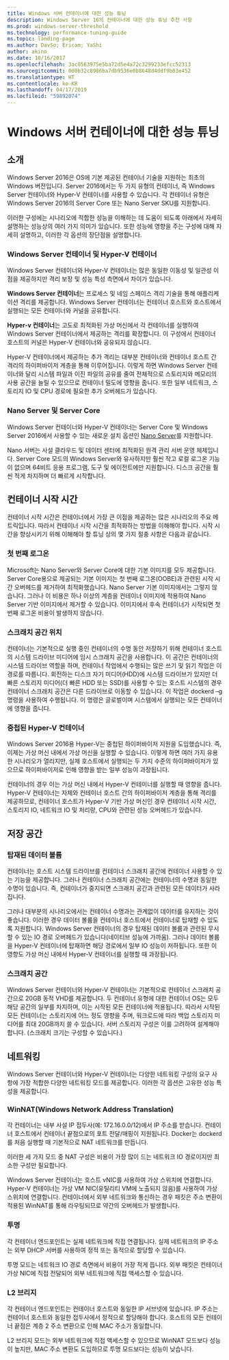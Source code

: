 ```yaml
---
title: Windows 서버 컨테이너에 대한 성능 튜닝
description: Windows Server 16의 컨테이너에 대한 성능 튜닝 추천 사항
ms.prod: windows-server-threshold
ms.technology: performance-tuning-guide
ms.topic: landing-page
ms.author: DavSo; Ericam; YaShi
author: akino
ms.date: 10/16/2017
ms.openlocfilehash: 3ac0563975e5ba72d5e4a72c3299233efcc52313
ms.sourcegitcommit: 0d0b32c8986ba7db9536e0b8648d4ddf9b03e452
ms.translationtype: HT
ms.contentlocale: ko-KR
ms.lasthandoff: 04/17/2019
ms.locfileid: "59892074"
---
```

# <a name="performance-tuning-windows-server-containers"></a>Windows 서버 컨테이너에 대한 성능 튜닝

## <a name="introduction"></a>소개
Windows Server 2016은 OS에 기본 제공된 컨테이너 기술을 지원하는 최초의 Windows 버전입니다. Server 2016에서는 두 가지 유형의 컨테이너, 즉 Windows Server 컨테이너와 Hyper-V 컨테이너를 사용할 수 있습니다. 각 컨테이너 유형은 Windows Server 2016의 Server Core 또는 Nano Server SKU를 지원합니다. 

이러한 구성에는 시나리오에 적합한 성능을 이해하는 데 도움이 되도록 아래에서 자세히 설명하는 성능상의 여러 가지 의미가 있습니다. 또한 성능에 영향을 주는 구성에 대해 자세히 설명하고, 이러한 각 옵션의 장단점을 설명합니다.

### <a name="windows-server-container-and-hyper-v-containers"></a>Windows Server 컨테이너 및 Hyper-V 컨테이너

Windows Server 컨테이너와 Hyper-V 컨테이너는 많은 동일한 이동성 및 일관성 이점을 제공하지만 격리 보장 및 성능 특성 측면에서 차이가 있습니다.

**Windows Server 컨테이너**는 프로세스 및 네임 스페이스 격리 기술을 통해 애플리케이션 격리를 제공합니다. Windows Server 컨테이너는 컨테이너 호스트와 호스트에서 실행되는 모든 컨테이너와 커널을 공유합니다.

**Hyper-v 컨테이너**는 고도로 최적화된 가상 머신에서 각 컨테이너를 실행하여 Windows Server 컨테이너에서 제공하는 격리를 확장합니다. 이 구성에서 컨테이너 호스트의 커널은 Hyper-V 컨테이너와 공유되지 않습니다.

Hyper-V 컨테이너에서 제공하는 추가 격리는 대부분 컨테이너와 컨테이너 호스트 간 격리의 하이퍼바이저 계층을 통해 이루어집니다. 이렇게 하면 Windows Server 컨테이너와 달리 시스템 파일과 이진 파일의 공유를 줄여 전체적으로 스토리지와 메모리의 사용 공간을 늘릴 수 있으므로 컨테이너 밀도에 영향을 줍니다. 또한 일부 네트워크, 스토리지 IO 및 CPU 경로에 필요한 추가 오버헤드가 있습니다.

### <a name="nano-server-and-server-core"></a>Nano Server 및 Server Core

Windows Server 컨테이너와 Hyper-V 컨테이너는 Server Core 및 Windows Server 2016에서 사용할 수 있는 새로운 설치 옵션인 [Nano Server](https://technet.microsoft.com/windows-server-docs/compute/nano-server/getting-started-with-nano-server)를 지원합니다. 

Nano 서버는 사설 클라우드 및 데이터 센터에 최적화된 원격 관리 서버 운영 체제입니다. Server Core 모드의 Windows Server와 유사하지만 훨씬 작고 로컬 로그온 기능이 없으며 64비트 응용 프로그램, 도구 및 에이전트에만 지원합니다. 디스크 공간을 훨씬 적게 차지하며 더 빠르게 시작합니다.

## <a name="container-start-up-time"></a>컨테이너 시작 시간
컨테이너 시작 시간은 컨테이너에서 가장 큰 이점을 제공하는 많은 시나리오의 주요 메트릭입니다. 따라서 컨테이너 시작 시간을 최적화하는 방법을 이해해야 합니다. 시작 시간을 향상시키기 위해 이해해야 할 튜닝 상의 몇 가지 절충 사항은 다음과 같습니다.

### <a name="first-logon"></a>첫 번째 로그온

Microsoft는 Nano Server와 Server Core에 대한 기본 이미지를 모두 제공합니다. Server Core용으로 제공되는 기본 이미지는 첫 번째 로그온(OOBE)과 관련된 시작 시간 오버헤드를 제거하여 최적화했습니다. Nano Server 기본 이미지에서는 그렇지 않습니다. 그러나 이 비용은 하나 이상의 계층을 컨테이너 이미지에 적용하여 Nano Server 기반 이미지에서 제거할 수 있습니다. 이미지에서 후속 컨테이너가 시작되면 첫 번째 로그온 비용이 발생하지 않습니다.
### <a name="scratch-space-location"></a>스크래치 공간 위치

컨테이너는 기본적으로 실행 중인 컨테이너의 수명 동안 저장하기 위해 컨테이너 호스트의 시스템 드라이브 미디어에 임시 스크래치 공간을 사용합니다. 이 공간은 컨테이너의 시스템 드라이브 역할을 하며, 컨테이너 작업에서 수행되는 많은 쓰기 및 읽기 작업은 이 경로를 따릅니다. 회전하는 디스크 자기 미디어(HDD)에 시스템 드라이브가 있지만 더 빠른 스토리지 미디어(더 빠른 HDD 또는 SSD)를 사용할 수 있는 호스트 시스템의 경우 컨테이너 스크래치 공간은 다른 드라이브로 이동할 수 있습니다. 이 작업은 dockerd –g 명령을 사용하여 수행됩니다. 이 명령은 글로벌이며 시스템에서 실행되는 모든 컨테이너에 영향을 줍니다.

### <a name="nested-hyper-v-containers"></a>중첩된 Hyper-V 컨테이너
Windows Server 2016용 Hyper-V는 중첩된 하이퍼바이저 지원을 도입했습니다. 즉, 이제는 가상 머신 내에서 가상 머신을 실행할 수 있습니다. 이렇게 하면 여러 가지 유용한 시나리오가 열리지만, 실제 호스트에서 실행되는 두 가지 수준의 하이퍼바이저가 있으므로 하이퍼바이저로 인해 영향을 받는 일부 성능이 과장됩니다.

컨테이너의 경우 이는 가상 머신 내에서 Hyper-V 컨테이너를 실행할 때 영향을 줍니다. Hyper-V 컨테이너는 자체와 컨테이너 호스트 간의 하이퍼바이저 계층을 통해 격리를 제공하므로, 컨테이너 호스트가 Hyper-V 기반 가상 머신인 경우 컨테이너 시작 시간, 스토리지 IO, 네트워크 IO 및 처리량, CPU와 관련된 성능 오버헤드가 있습니다.

## <a name="storage"></a>저장 공간
### <a name="mounted-data-volumes"></a>탑재된 데이터 볼륨

컨테이너는 호스트 시스템 드라이브를 컨테이너 스크래치 공간에 컨테이너 사용할 수 있는 기능을 제공합니다. 그러나 컨테이너 스크래치 공간에는 컨테이너의 수명과 동일한 수명이 있습니다. 즉, 컨테이너가 중지되면 스크래치 공간과 관련된 모든 데이터가 사라집니다.

그러나 대부분의 시나리오에서는 컨테이너 수명과는 관계없이 데이터를 유지하는 것이 좋습니다. 이러한 경우 데이터 볼륨을 컨테이너 호스트에서 컨테이너로 탑재할 수 있도록 지원합니다. Windows Server 컨테이너의 경우 탑재된 데이터 볼륨과 관련된 무시할 수 있는 IO 경로 오버헤드가 있습니다(네이티브 성능에 가까움). 그러나 데이터 볼륨을 Hyper-V 컨테이너에 탑재하면 해당 경로에서 일부 IO 성능이 저하됩니다. 또한 이 영향도 가상 머신 내에서 Hyper-V 컨테이너를 실행할 때 과장됩니다.

### <a name="scratch-space"></a>스크래치 공간

Windows Server 컨테이너와 Hyper-V 컨테이너는 기본적으로 컨테이너 스크래치 공간으로 20GB 동적 VHD를 제공합니다. 두 컨테이너 유형에 대한 컨테이너 OS는 모두 해당 공간의 일부를 차지하며, 이는 시작된 모든 컨테이너에 적용됩니다. 따라서 시작된 모든 컨테이너는 스토리지에 어느 정도 영향을 주며, 워크로드에 따라 백업 스토리지 미디어를 최대 20GB까지 쓸 수 있습니다. 서버 스토리지 구성은 이를 고려하여 설계해야 합니다.
(스크래치 크기는 구성할 수 있습니다.)

## <a name="networking"></a>네트워킹
Windows Server 컨테이너와 Hyper-V 컨테이너는 다양한 네트워킹 구성의 요구 사항에 가장 적합한 다양한 네트워킹 모드를 제공합니다. 이러한 각 옵션은 고유한 성능 특성을 제공합니다.

### <a name="windows-network-address-translation-winnat"></a>WinNAT(Windows Network Address Translation)

각 컨테이너는 내부 사설 IP 접두사(예: 172.16.0.0/12)에서 IP 주소를 받습니다. 컨테이너 호스트에서 컨테이너 끝점으로의 포트 전달/매핑이 지원됩니다. Docker는 dockerd를 처음 실행할 때 기본적으로 NAT 네트워크를 만듭니다.

이러한 세 가지 모드 중 NAT 구성은 비용이 가장 많이 드는 네트워크 IO 경로이지만 최소한 구성만 필요합니다. 

Windows Server 컨테이너는 호스트 vNIC를 사용하여 가상 스위치에 연결합니다. Hyper-V 컨테이너는 가상 VM NIC(유틸리티 VM에 노출되지 않음)를 사용하여 가상 스위치에 연결합니다. 컨테이너에서 외부 네트워크와 통신하는 경우 패킷은 주소 변환이 적용된 WinNAT를 통해 라우팅되므로 약간의 오버헤드가 발생합니다.

### <a name="transparent"></a>투명

각 컨테이너 엔드포인트는 실제 네트워크에 직접 연결됩니다. 실제 네트워크의 IP 주소는 외부 DHCP 서버를 사용하여 정적 또는 동적으로 할당할 수 있습니다.

투명 모드는 네트워크 IO 경로 측면에서 비용이 가장 적게 듭니다. 외부 패킷은 컨테이너 가상 NIC에 직접 전달되어 외부 네트워크에 직접 액세스할 수 있습니다.

### <a name="l2-bridge"></a>L2 브리지
각 컨테이너 엔드포인트는 컨테이너 호스트와 동일한 IP 서브넷에 있습니다. IP 주소는 컨테이너 호스트와 동일한 접두사에서 정적으로 할당해야 합니다. 호스트의 모든 컨테이너 끝점은 계층 2 주소 변환으로 인해 MAC 주소가 동일합니다.

L2 브리지 모드는 외부 네트워크에 직접 액세스할 수 있으므로 WinNAT 모드보다 성능이 높지만, MAC 주소 변환도 도입하므로 투명 모드보다는 성능이 낮습니다.




